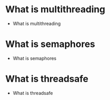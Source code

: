 # What is multithreading
* What is multithreading

# What is semaphores
* What is semaphores

# What is threadsafe
* What is threadsafe
